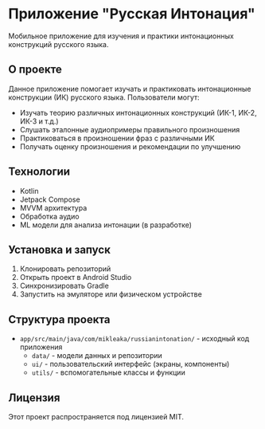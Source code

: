 # Приложение "Русская Интонация"

Мобильное приложение для изучения и практики интонационных конструкций русского языка.

## О проекте

Данное приложение помогает изучать и практиковать интонационные конструкции (ИК) русского языка. Пользователи могут:

- Изучать теорию различных интонационных конструкций (ИК-1, ИК-2, ИК-3 и т.д.)
- Слушать эталонные аудиопримеры правильного произношения
- Практиковаться в произношении фраз с различными ИК
- Получать оценку произношения и рекомендации по улучшению

## Технологии

- Kotlin
- Jetpack Compose
- MVVM архитектура
- Обработка аудио
- ML модели для анализа интонации (в разработке)

## Установка и запуск

1. Клонировать репозиторий
2. Открыть проект в Android Studio
3. Синхронизировать Gradle
4. Запустить на эмуляторе или физическом устройстве

## Структура проекта

- `app/src/main/java/com/mikleaka/russianintonation/` - исходный код приложения
  - `data/` - модели данных и репозитории
  - `ui/` - пользовательский интерфейс (экраны, компоненты)
  - `utils/` - вспомогательные классы и функции

## Лицензия

Этот проект распространяется под лицензией MIT. 